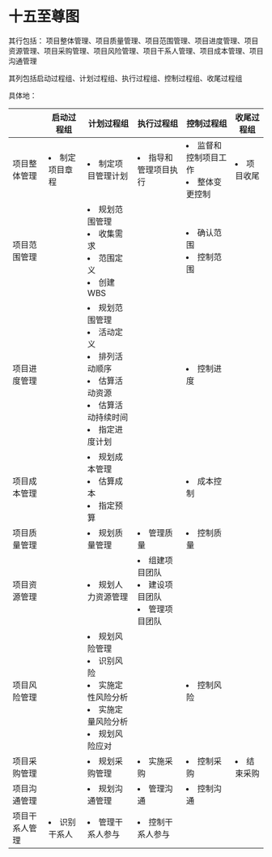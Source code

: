# 十五至尊图

其行包括：
项目整体管理、项目质量管理、项目范围管理、项目进度管理、项目资源管理、项目采购管理、项目风险管理、项目干系人管理、项目成本管理、项目沟通管理

其列包括启动过程组、计划过程组、执行过程组、控制过程组、收尾过程组

具体地：

| | 启动过程组 | 计划过程组 | 执行过程组 | 控制过程组 | 收尾过程组 |
|---|---|---|---|---|---|
|项目整体管理| <li>制定项目章程 | <li>制定项目管理计划 | <li>指导和管理项目执行 | <li>监督和控制项目工作 <li>整体变更控制 | <li>项目收尾 |
| 项目范围管理 | | <li>规划范围管理<li>收集需求<li>范围定义<li>创建WBS | | <li>确认范围<li>控制范围
| 项目进度管理 | | <li>规划范围管理<li>活动定义<li>排列活动顺序<li>估算活动资源<li>估算活动持续时间<li>指定进度计划 | | <li>控制进度 | | 
| 项目成本管理 | | <li>规划成本管理<li>估算成本<li>指定预算 | | <li>成本控制 | |
| 项目质量管理 | | <li>规划质量管理 | <li>管理质量 | <li>控制质量 | |
| 项目资源管理 | | <li>规划人力资源管理 | <li>组建项目团队<li>建设项目团队<li>管理项目团队 | | |
| 项目风险管理 | | <li>规划风险管理<li>识别风险<li>实施定性风险分析<li>实施定量风险分析<li>规划风险应对 | | <li>控制风险 | |
| 项目采购管理 | | <li>规划采购管理 | <li>实施采购 | <li>控制采购 | <li>结束采购 | 
| 项目沟通管理 | | <li>规划沟通管理 | <li>管理沟通 | <li>控制沟通 | |
| 项目干系人管理 | <li>识别干系人 | <li>管理干系人参与 | <li>控制干系人参与 | |
